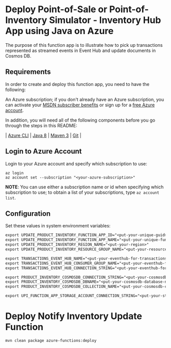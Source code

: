 # Deploy Point-of-Sale or Point-of-Inventory Simulator - Inventory Hub App using Java on Azure #

The purpose of this function app is to illustrate how to pick up transactions represented as streamed events in Event Hub and update documents in Cosmos DB.

## Requirements

In order to create and deploy this function app, you need to have the following:

An Azure subscription; if you don't already have an Azure subscription, you can activate your [MSDN subscriber benefits](https://azure.microsoft.com/pricing/member-offers/msdn-benefits-details/) or sign up for a [free Azure account](https://azure.microsoft.com/pricing/free-trial/).

In addition, you will need all of the following components before you go through the steps in this README:

| [Azure CLI](http://docs.microsoft.com/cli/azure/overview) | [Java 8](http://java.oracle.com/) | [Maven 3](http://maven.apache.org/) | [Git](https://github.com/) |

## Login to Azure Account

Login to your Azure account and specify which subscription to use:

   ```shell
   az login
   az account set --subscription "<your-azure-subscription>"
   ```

   **NOTE**: You can use either a subscription name or id when specifying which subscription to use; to obtain a list of your subscriptions, type `az account list`.

## Configuration
Set these values in system environment variables:

``` txt
export UPDATE_PRODUCT_INVENTORY_FUNCTION_APP_ID="<put-your-unique-guid>"
export UPDATE_PRODUCT_INVENTORY_FUNCTION_APP_NAME="<put-your-unique-function-app-name>"
export UPDATE_PRODUCT_INVENTORY_REGION_NAME="<put-your-region>"
export UPDATE_PRODUCT_INVENTORY_RESOURCE_GROUP_NAME="<put-your-resource-group-name>"

export TRANSACTIONS_EVENT_HUB_NAME="<put-your-eventhub-for-transactions-name>"
export TRANSACTIONS_EVENT_HUB_CONSUMER_GROUP_NAME="<put-your-eventhub-for-transactions-consumer-group-name>"
export TRANSACTIONS_EVENT_HUB_CONNECTION_STRING="<put-your-eventhub-for-transactions-connection-string>"

export PRODUCT_INVENTORY_COSMOSDB_CONNECTION_STRING="<put-your-cosmosdb-connection-string>"
export PRODUCT_INVENTORY_COSMOSDB_DBNAME="<put-your-cosmosdb-database-name>"
export PRODUCT_INVENTORY_COSMOSDB_COLLECTION_NAME="<put-your-cosmosdb-collection-name>"

export UPI_FUNCTION_APP_STORAGE_ACCOUNT_CONNECTION_STRING="<put-your-storage-account-connection-string>"
```

# Deploy Notify Inventory Update Function

```shell
mvn clean package azure-functions:deploy
```